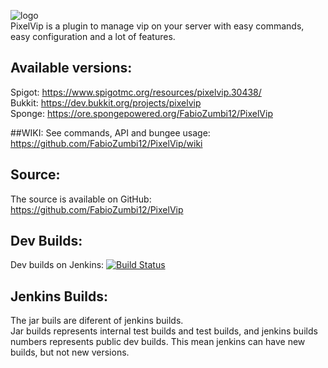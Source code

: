 ![logo](http://image.prntscr.com/image/e17f1d36af9f4e34b59b5dde7b35b4d9.jpeg)  
PixelVip is a plugin to manage vip on your server with easy commands, easy configuration and a lot of features.

## Available versions:
Spigot: https://www.spigotmc.org/resources/pixelvip.30438/  
Bukkit: https://dev.bukkit.org/projects/pixelvip  
Sponge: https://ore.spongepowered.org/FabioZumbi12/PixelVip  

##WIKI:
See commands, API and bungee usage: https://github.com/FabioZumbi12/PixelVip/wiki

## Source:
The source is available on GitHub: https://github.com/FabioZumbi12/PixelVip

## Dev Builds:
Dev builds on Jenkins: [![Build Status](http://areaz12server.net.br:8080/buildStatus/icon?job=PixelVip)](http://areaz12server.net.br:8080/job/PixelVip/)

## Jenkins Builds:

The jar buils are diferent of jenkins builds.  
Jar builds represents internal test builds and test builds, and jenkins builds numbers represents public dev builds.
This mean jenkins can have new builds, but not new versions.
